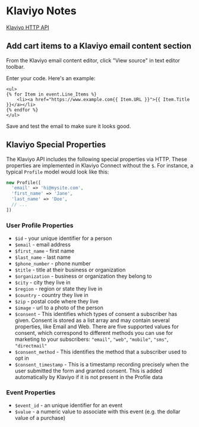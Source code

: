 # Klaviyo Notes

[Klaviyo HTTP API](https://www.klaviyo.com/docs/http-api)

## Add cart items to a Klaviyo email content section

From the Klaviyo email content editor, click "View source" in text editor toolbar.

Enter your code. Here's an example:

```twig
<ul>
{% for Item in event.Line_Items %}
	<li><a href="https://www.example.com{{ Item.URL }}">{{ Item.Title }}</a></li>
{% endfor %}
</ul>
```

Save and test the email to make sure it looks good.

## Klaviyo Special Properties

The Klaviyo API includes the following special properties via HTTP. These properties are implemented in Klaviyo Connect without the `$`. For instance, a typical `Profile` model would look like this:

```php
new Profile([
  'email' => 'hi@mysite.com',
  'first_name' => 'Jane',
  'last_name' => 'Doe',
  // ...
])
```

### User Profile Properties

- `$id` - your unique identifier for a person
- `$email` - email address
- `$first_name` - first name
- `$last_name` - last name
- `$phone_number` - phone number
- `$title` - title at their business or organization
- `$organization` - business or organization they belong to
- `$city` - city they live in
- `$region` - region or state they live in
- `$country` - country they live in
- `$zip` - postal code where they live
- `$image` - url to a photo of the person
- `$consent` - This identifies which types of consent a subscriber has given. Consent is stored as a list array and may contain several properties, like Email and Web. There are five supported values for consent, which correspond to different methods you can use for marketing to your subscribers: `"email"`, `"web"`, `"mobile"`, `"sms"`, `"directmail"`
- `$consent_method` - This identifies the method that a subscriber used to opt in
- `$consent_timestamp` - This is a timestamp recording precisely when the user submitted the form and granted consent. This is added automatically by Klaviyo if it is not present in the Profile data

### Event Properties

- `$event_id` - an unique identifier for an event
- `$value` - a numeric value to associate with this event (e.g. the dollar value of a purchase)
